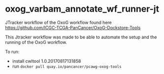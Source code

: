 # oxog_varbam_annotate_wf_runner-jt

JTracker workflow of the OxoG workflow found here https://github.com/ICGC-TCGA-PanCancer/OxoG-Dockstore-Tools

This Jtracker workflow was made to be able to automate the setup and the running of the OxoG workflow.

To run: 
* install cwltool 1.0.20170817131858
* run `docker pull quay.io/pancancer/pcawg-oxog-tools`

